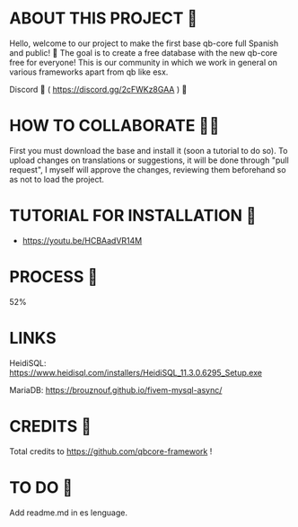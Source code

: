 # ABOUT THIS PROJECT 👀
Hello, welcome to our project to make the first base qb-core full Spanish and public! 👥
The goal is to create a free database with the new qb-core free for everyone!
This is our community in which we work in general on various frameworks apart from qb like esx.

Discord 🤖 ( https://discord.gg/2cFWKz8GAA ) 🤖

# HOW TO COLLABORATE 🧏‍♂️
First you must download the base and install it (soon a tutorial to do so).
To upload changes on translations or suggestions, it will be done through "pull request", I myself will approve the changes, reviewing them beforehand so as not to load the project.

# TUTORIAL FOR INSTALLATION 🎥

- https://youtu.be/HCBAadVR14M

# PROCESS 🔋
52%

# LINKS

HeidiSQL: https://www.heidisql.com/installers/HeidiSQL_11.3.0.6295_Setup.exe 

MariaDB: https://brouznouf.github.io/fivem-mysql-async/

# CREDITS 🧾

Total credits to https://github.com/qbcore-framework !

# TO DO 💌
Add readme.md in es lenguage. <br>

